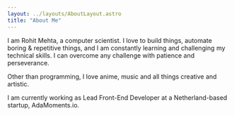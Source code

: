 ```yaml
---
layout: ../layouts/AboutLayout.astro
title: "About Me"
---
```


I am Rohit Mehta, a computer scientist. I love to build things, automate boring & repetitive things, and I am constantly learning and challenging my technical skills. I can overcome any challenge with patience and perseverance.

Other than programming, I love anime, music and all things creative and artistic.

I am currently working as Lead Front-End Developer at a Netherland-based startup, AdaMoments.io.
